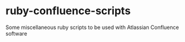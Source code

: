 # ruby-confluence-scripts
Some miscellaneous ruby scripts to be used with Atlassian Confluence software

